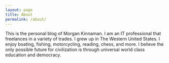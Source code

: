 ```yaml
---
layout: page
title: About
permalink: /about/
---
```


This is the personal blog of Morgan Kinnaman. I am an IT professional that freelances in a variety of trades. I grew up in The Western United States. I enjoy boating, fishing, motorcycling, reading, chess, and more. I believe the only possible future for civilization is through universal world class education and democracy.
